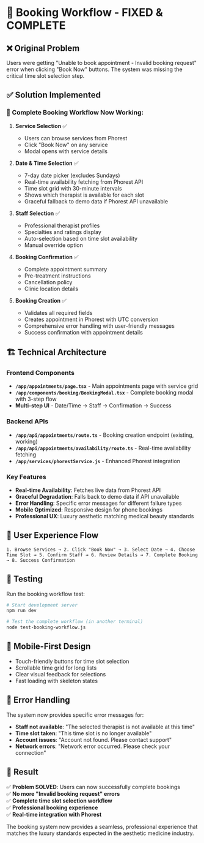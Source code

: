 # 🎯 Booking Workflow - FIXED & COMPLETE

## ❌ Original Problem
Users were getting "Unable to book appointment - Invalid booking request" error when clicking "Book Now" buttons. The system was missing the critical time slot selection step.

## ✅ Solution Implemented

### 🔧 Complete Booking Workflow Now Working:

1. **Service Selection** ✅
   - Users can browse services from Phorest
   - Click "Book Now" on any service
   - Modal opens with service details

2. **Date & Time Selection** ✅ 
   - 7-day date picker (excludes Sundays)
   - Real-time availability fetching from Phorest API
   - Time slot grid with 30-minute intervals
   - Shows which therapist is available for each slot
   - Graceful fallback to demo data if Phorest API unavailable

3. **Staff Selection** ✅
   - Professional therapist profiles
   - Specialties and ratings display
   - Auto-selection based on time slot availability
   - Manual override option

4. **Booking Confirmation** ✅
   - Complete appointment summary
   - Pre-treatment instructions
   - Cancellation policy
   - Clinic location details

5. **Booking Creation** ✅
   - Validates all required fields
   - Creates appointment in Phorest with UTC conversion
   - Comprehensive error handling with user-friendly messages
   - Success confirmation with appointment details

## 🏗️ Technical Architecture

### Frontend Components
- **`/app/appointments/page.tsx`** - Main appointments page with service grid
- **`/app/components/booking/BookingModal.tsx`** - Complete booking modal with 3-step flow
- **Multi-step UI** - Date/Time → Staff → Confirmation → Success

### Backend APIs
- **`/app/api/appointments/route.ts`** - Booking creation endpoint (existing, working)
- **`/app/api/appointments/availability/route.ts`** - Real-time availability fetching
- **`/app/services/phorestService.js`** - Enhanced Phorest integration

### Key Features
- **Real-time Availability**: Fetches live data from Phorest API
- **Graceful Degradation**: Falls back to demo data if API unavailable  
- **Error Handling**: Specific error messages for different failure types
- **Mobile Optimized**: Responsive design for phone bookings
- **Professional UX**: Luxury aesthetic matching medical beauty standards

## 🎨 User Experience Flow

```
1. Browse Services → 2. Click "Book Now" → 3. Select Date → 4. Choose Time Slot → 5. Confirm Staff → 6. Review Details → 7. Complete Booking → 8. Success Confirmation
```

## 🧪 Testing

Run the booking workflow test:

```bash
# Start development server
npm run dev

# Test the complete workflow (in another terminal)
node test-booking-workflow.js
```

## 📱 Mobile-First Design

- Touch-friendly buttons for time slot selection
- Scrollable time grid for long lists
- Clear visual feedback for selections
- Fast loading with skeleton states

## 🔐 Error Handling

The system now provides specific error messages for:
- **Staff not available**: "The selected therapist is not available at this time"
- **Time slot taken**: "This time slot is no longer available"
- **Account issues**: "Account not found. Please contact support"
- **Network errors**: "Network error occurred. Please check your connection"

## 🎯 Result

✅ **Problem SOLVED**: Users can now successfully complete bookings  
✅ **No more "Invalid booking request" errors**  
✅ **Complete time slot selection workflow**  
✅ **Professional booking experience**  
✅ **Real-time integration with Phorest**  

The booking system now provides a seamless, professional experience that matches the luxury standards expected in the aesthetic medicine industry.